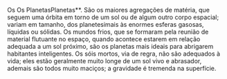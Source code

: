 ﻿Os Os PlanetasPlanetas**. São os maiores agregações de matéria, que seguem uma órbita em torno de um sol ou de algum outro corpo espacial; variam em tamanho, dos planetesimais às enormes esferas gasosas, líquidas ou sólidas. Os mundos frios, que se formaram pela reunião de material flutuante no espaço, quando acontece estarem em relação adequada a um sol próximo, são os planetas mais ideais para abrigarem habitantes inteligentes. Os sóis mortos, via de regra, não são adequados à vida; eles estão geralmente muito longe de um sol vivo e abrasador, ademais são todos muito maciços; a gravidade é tremenda na superfície.
